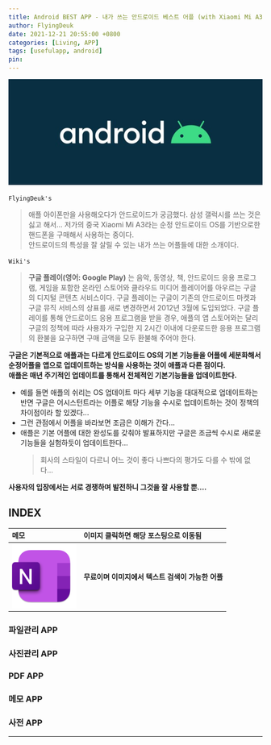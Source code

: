 ```yaml
---
title: Android BEST APP - 내가 쓰는 안드로이드 베스트 어플 (with Xiaomi Mi A3)
author: FlyingDeuk
date: 2021-12-21 20:55:00 +0800
categories: [Living, APP]
tags: [usefulapp, android]
pin:
---
```


![chrome](/img/living/android/android.jpg)

`FlyingDeuk's`
> 애플 아이폰만을 사용해오다가 안드로이드가 궁금했다. 삼성 갤럭시를 쓰는 것은 싫고 해서... 저가의 중국 Xiaomi Mi A3라는 순정 안드로이드 OS를 기반으로한 핸드폰을 구매해서 사용하는 중이다. <br>
안드로이드의 특성을 잘 살릴 수 있는 내가 쓰는 어플들에 대한 소개이다.

`Wiki's`
>**구글 플레이(영어: Google Play)** 는 음악, 동영상, 책, 안드로이드 응용 프로그램, 게임을 포함한 온라인 스토어와 클라우드 미디어 플레이어를 아우르는 구글의 디지털 콘텐츠 서비스이다. 구글 플레이는 구글이 기존의 안드로이드 마켓과 구글 뮤직 서비스의 상표를 새로 변경하면서 2012년 3월에 도입되었다. 구글 플레이를 통해 안드로이드 응용 프로그램을 받을 경우, 애플의 앱 스토어와는 달리 구글의 정책에 따라 사용자가 구입한 지 2시간 이내에 다운로드한 응용 프로그램의 환불을 요구하면 구매 금액을 모두 환불해 주어야 한다.

**구글은 기본적으로 애플과는 다르게 안드로이드 OS의 기본 기능들을 어플에 세분화해서 순정어플을 앱으로 업데이트하는 방식을 사용하는 것이 애플과 다른 점이다.** <br>
**애플은 매년 주기적인 업데이트를 통해서 전체적인 기본기능들을 업데이트한다.** <br>
- 예를 들면 애플의 쉬리는 OS 업데이트 마다 세부 기능을 대대적으로 업데이트하는 반면 구글은 어시스턴트라는 어플로 해당 기능을 수시로 업데이트하는 것이 정책의 차이점이라 할 있겠다...
- 그런 관점에서 어플을 바라보면 조금은 이해가 간다...
- 애플은 기본 어플에 대한 완성도를 갖춰야 발표하지만 구글은 조금씩 수시로 새로운 기능들을 실험하듯이 업데이트한다...
  > 회사의 스타일이 다르니 어느 것이 좋다 나쁘다의 평가도 다를 수 밖에 없다...

**사용자의 입장에서는 서로 경쟁하며 발전하니 그것을 잘 사용할 뿐....**

## INDEX

| 메모           | 이미지 클릭하면 해당 포스팅으로 이동됨                |
|:-------------------------|:-----------------|
| ![/posts/onenote/](/img/living/app/onenote.png) |**무료이며 이미지에서 텍스트 검색이 가능한 어플**        |

### 파일관리 APP

### 사진관리 APP

### PDF APP

### 메모 APP

### 사전 APP

----
